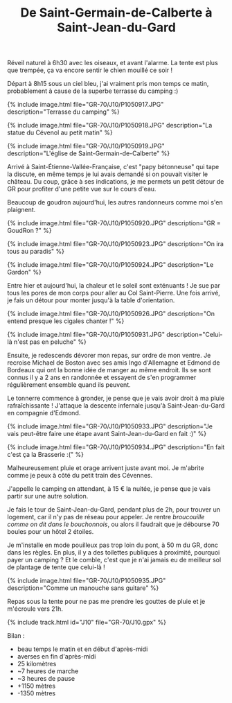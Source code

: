 ﻿---
title: "De Saint-Germain-de-Calberte à Saint-Jean-du-Gard"
permalink: /GR-70/J10/
sidebar:
  nav: "gr_70"
enable_tracks: true
---

Réveil naturel à 6h30 avec les oiseaux, et avant l'alarme.
La tente est plus que trempée, ça va encore sentir le chien mouillé ce soir !

Départ à 8h15 sous un ciel bleu, j'ai vraiment pris mon temps ce matin, probablement à cause de la superbe terrasse du camping :)

{% include image.html file="GR-70/J10/P1050917.JPG" description="Terrasse du camping" %}

{% include image.html file="GR-70/J10/P1050918.JPG" description="La statue du Cévenol au petit matin" %}

{% include image.html file="GR-70/J10/P1050919.JPG" description="L'église de Saint-Germain-de-Calberte" %}

Arrivé à Saint-Étienne-Vallée-Française, c'est "papy bétonneuse" qui tape la discute, en même temps je lui avais demandé si on pouvait visiter le château.
Du coup, grâce à ses indications, je me permets un petit détour de GR pour profiter d'une petite vue sur le cours d'eau.

Beaucoup de goudron aujourd'hui, les autres randonneurs comme moi s'en plaignent.

{% include image.html file="GR-70/J10/P1050920.JPG" description="GR = GoudRon ?" %}

{% include image.html file="GR-70/J10/P1050923.JPG" description="On ira tous au paradis" %}

{% include image.html file="GR-70/J10/P1050924.JPG" description="Le Gardon" %}

Entre hier et aujourd'hui, la chaleur et le soleil sont exténuants ! Je sue par tous les pores de mon corps pour aller au Col Saint-Pierre.
Une fois arrivé, je fais un détour pour monter jusqu'à la table d'orientation.

{% include image.html file="GR-70/J10/P1050926.JPG" description="On entend presque les cigales chanter !" %}

{% include image.html file="GR-70/J10/P1050931.JPG" description="Celui-là n'est pas en peluche" %}

Ensuite, je redescends dévorer mon repas, sur ordre de mon ventre.
Je recroise Michael de Boston avec ses amis Ingo d'Allemagne et Edmond de Bordeaux qui ont la bonne idée de manger au même endroit.
Ils se sont connus il y a 2 ans en randonnée et essayent de s'en programmer régulièrement ensemble quand ils peuvent.

Le tonnerre commence à gronder, je pense que je vais avoir droit à ma pluie rafraîchissante !
J'attaque la descente infernale jusqu'à Saint-Jean-du-Gard en compagnie d'Edmond.

{% include image.html file="GR-70/J10/P1050933.JPG" description="Je vais peut-être faire une étape avant Saint-Jean-du-Gard en fait :)" %}

{% include image.html file="GR-70/J10/P1050934.JPG" description="En fait c'est ça la Brasserie :(" %}

Malheureusement pluie et orage arrivent juste avant moi. Je m'abrite comme je peux à côté du petit train des Cévennes.

J'appelle le camping en attendant, à 15 € la nuitée, je pense que je vais partir sur une autre solution.

Je fais le tour de Saint-Jean-du-Gard, pendant plus de 2h, pour trouver un logement, car il n'y pas de réseau pour appeler.
Je rentre *broucouille comme on dit dans le bouchonnois*, ou alors il faudrait que je débourse 70 boules pour un hôtel 2 étoiles.

Je m'installe en mode pouilleux pas trop loin du pont, à 50 m du GR, donc dans les règles.
En plus, il y a des toilettes publiques à proximité, pourquoi payer un camping ?
Et le comble, c'est que je n'ai jamais eu de meilleur sol de plantage de tente que celui-là !

{% include image.html file="GR-70/J10/P1050935.JPG" description="Comme un manouche sans guitare" %}

Repas sous la tente pour ne pas me prendre les gouttes de pluie et je m'écroule vers 21h.

{% include track.html id="J10" file="GR-70/J10.gpx" %}

Bilan :
* beau temps le matin et en début d'après-midi
* averses en fin d'après-midi
* 25 kilomètres
* ~7 heures de marche
* ~3 heures de pause
* +1150 mètres
* -1350 mètres
